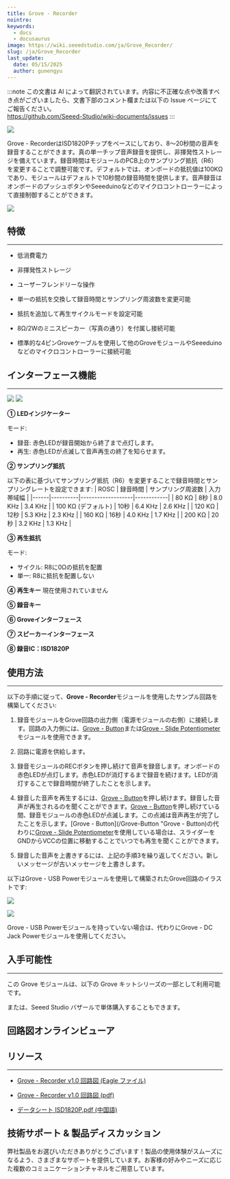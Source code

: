 ```yaml
---
title: Grove - Recorder
nointro:
keywords:
  - docs
  - docusaurus
image: https://wiki.seeedstudio.com/ja/Grove_Recorder/
slug: /ja/Grove_Recorder
last_update:
  date: 05/15/2025
  author: gunengyu
---
```

:::note
この文書は AI によって翻訳されています。内容に不正確な点や改善すべき点がございましたら、文書下部のコメント欄または以下の Issue ページにてご報告ください。  
https://github.com/Seeed-Studio/wiki-documents/issues
:::

![](https://files.seeedstudio.com/wiki/Grove_Recorder/img/Grove-Recoder.jpg)

Grove - RecorderはISD1820Pチップをベースにしており、8～20秒間の音声を録音することができます。真の単一チップ音声録音を提供し、非揮発性ストレージを備えています。録音時間はモジュールのPCB上のサンプリング抵抗（R6）を変更することで調整可能です。デフォルトでは、オンボードの抵抗値は100KΩであり、モジュールはデフォルトで10秒間の録音時間を提供します。音声録音はオンボードのプッシュボタンやSeeeduinoなどのマイクロコントローラーによって直接制御することができます。

[![](https://files.seeedstudio.com/wiki/Seeed-WiKi/docs/images/300px-Get_One_Now_Banner-ragular.png)](https://www.seeedstudio.com/Grove-Recorder-p-1825.html)

## 特徴

---

* 低消費電力

* 非揮発性ストレージ

* ユーザーフレンドリーな操作

* 単一の抵抗を交換して録音時間とサンプリング周波数を変更可能

* 抵抗を追加して再生サイクルモードを設定可能

* 8Ω/2Wのミニスピーカー（写真の通り）を付属し接続可能

* 標準的な4ピンGroveケーブルを使用して他のGroveモジュールやSeeeduinoなどのマイクロコントローラーに接続可能

## インターフェース機能

---
![](https://files.seeedstudio.com/wiki/Grove_Recorder/img/Recorder_Bottom1.jpg)
![](https://files.seeedstudio.com/wiki/Grove_Recorder/img/Recorder_Top1.jpg)

**① LEDインジケーター**

モード:
- 録音: 赤色LEDが録音開始から終了まで点灯します。
- 再生: 赤色LEDが点滅して音声再生の終了を知らせます。

**② サンプリング抵抗**

以下の表に基づいてサンプリング抵抗（R6）を変更することで録音時間とサンプリングレートを設定できます:
| ROSC | 録音時間 | サンプリング周波数 | 入力帯域幅 |
|------|----------|-------------------|------------|
| 80 KΩ | 8秒 | 8.0 KHz | 3.4 KHz |
| 100 KΩ (デフォルト) | 10秒 | 6.4 KHz | 2.6 KHz |
| 120 KΩ | 12秒 | 5.3 KHz | 2.3 KHz |
| 160 KΩ | 16秒 | 4.0 KHz | 1.7 KHz |
| 200 KΩ | 20秒 | 3.2 KHz | 1.3 KHz |

**③ 再生抵抗**

モード:
- サイクル: R8に0Ωの抵抗を配置
- 単一: R8に抵抗を配置しない

**④ 再生キー**
現在使用されていません

**⑤ 録音キー**

**⑥ Groveインターフェース**

**⑦ スピーカーインターフェース**

**⑧ 録音IC：ISD1820P**

## 使用方法

---
以下の手順に従って、**Grove - Recorder**モジュールを使用したサンプル回路を構築してください:

1. 録音モジュールをGrove回路の出力側（電源モジュールの右側）に接続します。回路の入力側には、[Grove - Button](/Grove-Button "Grove - Button")または[Grove - Slide Potentiometer](/Grove-Slide_Potentiometer "Grove - Slide Potentiometer")モジュールを使用できます。
2. 回路に電源を供給します。

3. 録音モジュールのRECボタンを押し続けて音声を録音します。オンボードの赤色LEDが点灯します。赤色LEDが消灯するまで録音を続けます。LEDが消灯することで録音時間が終了したことを示します。

4. 録音した音声を再生するには、[Grove - Button](/Grove-Button "Grove - Button")を押し続けます。録音した音声が再生されるのを聞くことができます。[Grove - Button](/Grove-Button "Grove - Button")を押し続けている間、録音モジュールの赤色LEDが点滅します。この点滅は音声再生が完了したことを示します。[Grove - Button](/Grove-Button "Grove - Button)の代わりに[Grove - Slide Potentiometer](/Grove-Slide_Potentiometer "Grove - Slide Potentiometer")を使用している場合は、スライダーをGNDからVCCの位置に移動することでいつでも再生を聞くことができます。

5. 録音した音声を上書きするには、上記の手順3を繰り返してください。新しいメッセージが古いメッセージを上書きします。

以下はGrove - USB Powerモジュールを使用して構築されたGrove回路のイラストです:

![](https://files.seeedstudio.com/wiki/Grove_Recorder/img/REC_Grove-Recoder.JPG)

![](https://files.seeedstudio.com/wiki/Grove_Recorder/img/Play_Grove-Recoder.JPG)

Grove - USB Powerモジュールを持っていない場合は、代わりにGrove - DC Jack Powerモジュールを使用してください。

## 入手可能性

---
この Grove モジュールは、以下の Grove キットシリーズの一部として利用可能です。

<!-- * [Grove Mixer Pack V2](/Grove-Mixer_Pack_V2 "GROVE MIXER PACK V2") -->

または、Seeed Studio バザールで単体購入することもできます。

## 回路図オンラインビューア

<div className="altium-ecad-viewer" data-project-src="https://files.seeedstudio.com/wiki/Grove_Recorder/res/Grove-Recorder_v1.0.zip" style={{borderRadius: '0px 0px 4px 4px', height: 500, borderStyle: 'solid', borderWidth: 1, borderColor: 'rgb(241, 241, 241)', overflow: 'hidden', maxWidth: 1280, maxHeight: 700, boxSizing: 'border-box'}}>
</div>

## リソース

---

* [Grove - Recorder v1.0 回路図 (Eagle ファイル)](https://files.seeedstudio.com/wiki/Grove_Recorder/res/Grove-Recorder_v1.0.zip)

* [Grove - Recorder v1.0 回路図 (pdf)](https://files.seeedstudio.com/wiki/Grove_Recorder/res/Grove-Recorder_v1.0.pdf)

* [データシート ISD1820P.pdf (中国語)](https://files.seeedstudio.com/wiki/Grove_Recorder/res/ISD1820P.pdf)

## 技術サポート & 製品ディスカッション

弊社製品をお選びいただきありがとうございます！製品の使用体験がスムーズになるよう、さまざまなサポートを提供しています。お客様の好みやニーズに応じた複数のコミュニケーションチャネルをご用意しています。

<div class="button_tech_support_container">
<a href="https://forum.seeedstudio.com/" class="button_forum"></a> 
<a href="https://www.seeedstudio.com/contacts" class="button_email"></a>
</div>

<div class="button_tech_support_container">
<a href="https://discord.gg/eWkprNDMU7" class="button_discord"></a> 
<a href="https://github.com/Seeed-Studio/wiki-documents/discussions/69" class="button_discussion"></a>
</div>